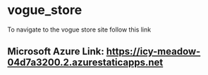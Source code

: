 # vogue_store
To navigate to the vogue store site follow this link

## Microsoft Azure Link: https://icy-meadow-04d7a3200.2.azurestaticapps.net

